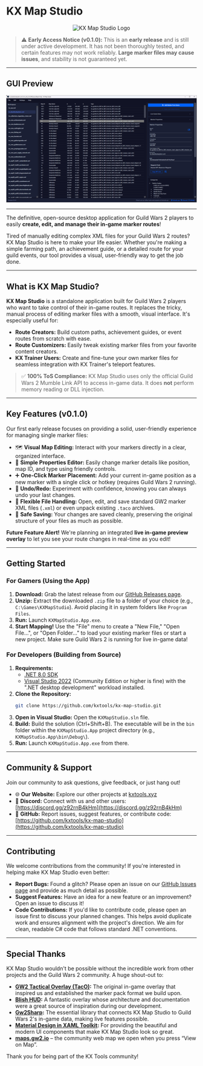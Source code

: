 ﻿# KX Map Studio

<p align="center">
  <img src="images/kxmapstudio_logo.png" alt="KX Map Studio Logo">
</p>

> ⚠️ **Early Access Notice (v0.1.0):** This is an **early release** and is still under active development. It has not been thoroughly tested, and certain features may not work reliably. **Large marker files may cause issues**, and stability is not guaranteed yet.

---

## GUI Preview

<p align="center">
  <img src="images/app_screenshot_v2.png" alt="App Screenshot">
</p>

---

The definitive, open-source desktop application for Guild Wars 2 players to easily **create, edit, and manage their in-game marker routes**!

Tired of manually editing complex XML files for your Guild Wars 2 routes? KX Map Studio is here to make your life easier. Whether you're making a simple farming path, an achievement guide, or a detailed route for your guild events, our tool provides a visual, user-friendly way to get the job done.

---

## What is KX Map Studio?

**KX Map Studio** is a standalone application built for Guild Wars 2 players who want to take control of their in-game routes. It replaces the tricky, manual process of editing marker files with a smooth, visual interface. It's especially useful for:

*   **Route Creators:** Build custom paths, achievement guides, or event routes from scratch with ease.
*   **Route Customizers:** Easily tweak existing marker files from your favorite content creators.
*   **KX Trainer Users:** Create and fine-tune your own marker files for seamless integration with KX Trainer's teleport features.

> ✅ **100% ToS Compliance:** KX Map Studio uses only the official Guild Wars 2 Mumble Link API to access in-game data. It does **not** perform memory reading or DLL injection.

---

## Key Features (v0.1.0)

Our first early release focuses on providing a solid, user-friendly experience for managing single marker files:

*   🗺️ **Visual Map Editing:** Interact with your markers directly in a clear, organized interface.
*   📝 **Simple Properties Editor:** Easily change marker details like position, map ID, and type using friendly controls.
*   ➕ **One-Click Marker Placement:** Add your current in-game position as a new marker with a single click or hotkey (requires Guild Wars 2 running).
*   🔄 **Undo/Redo:** Experiment with confidence, knowing you can always undo your last changes.
*   📂 **Flexible File Handling:** Open, edit, and save standard GW2 marker XML files (`.xml`) or even unpack existing `.taco` archives.
*   💾 **Safe Saving:** Your changes are saved cleanly, preserving the original structure of your files as much as possible.

**Future Feature Alert!** We're planning an integrated **live in-game preview overlay** to let you see your route changes in real-time as you edit!

---

## Getting Started

### For Gamers (Using the App)

1.  **Download:** Grab the latest release from our [GitHub Releases page](https://github.com/kxtools/kx-map-studio/releases).
2.  **Unzip:** Extract the downloaded `.zip` file to a folder of your choice (e.g., `C:\Games\KXMapStudio`). Avoid placing it in system folders like `Program Files`.
3.  **Run:** Launch `KXMapStudio.App.exe`.
4.  **Start Mapping!** Use the "File" menu to create a "New File," "Open File...", or "Open Folder..." to load your existing marker files or start a new project. Make sure Guild Wars 2 is running for live in-game data!

### For Developers (Building from Source)

1.  **Requirements:**
    *   [.NET 8.0 SDK](https://dotnet.microsoft.com/download/dotnet/8.0)
    *   [Visual Studio 2022](https://visualstudio.microsoft.com/) (Community Edition or higher is fine) with the ".NET desktop development" workload installed.
2.  **Clone the Repository:**
    ```bash
    git clone https://github.com/kxtools/kx-map-studio.git
    ```
3.  **Open in Visual Studio:** Open the `KXMapStudio.sln` file.
4.  **Build:** Build the solution (Ctrl+Shift+B). The executable will be in the `bin` folder within the `KXMapStudio.App` project directory (e.g., `KXMapStudio.App\bin\Debug\`).
5.  **Run:** Launch `KXMapStudio.App.exe` from there.

---

## Community & Support

Join our community to ask questions, give feedback, or just hang out!

*   🌐 **Our Website:** Explore our other projects at [kxtools.xyz](https://kxtools.xyz)
*   💬 **Discord:** Connect with us and other users: [https://discord.gg/z92rnB4kHm](https://discord.gg/z92rnB4kHm)
*   🐙 **GitHub:** Report issues, suggest features, or contribute code: [https://github.com/kxtools/kx-map-studio](https://github.com/kxtools/kx-map-studio)

---

## Contributing

We welcome contributions from the community! If you're interested in helping make KX Map Studio even better:

*   **Report Bugs:** Found a glitch? Please open an issue on our [GitHub Issues page](https://github.com/kxtools/kx-map-studio/issues) and provide as much detail as possible.
*   **Suggest Features:** Have an idea for a new feature or an improvement? Open an issue to discuss it!
*   **Code Contributions:** If you'd like to contribute code, please open an issue first to discuss your planned changes. This helps avoid duplicate work and ensures alignment with the project's direction. We aim for clean, readable C# code that follows standard .NET conventions.

---

## Special Thanks

KX Map Studio wouldn't be possible without the incredible work from other projects and the Guild Wars 2 community. A huge shout-out to:

*   **[GW2 Tactical Overlay (TacO)](https://github.com/BoyC/GW2TacO):** The original in-game overlay that inspired us and established the marker pack format we build upon.
*   **[Blish HUD](https://github.com/blish-hud/Blish-HUD):** A fantastic overlay whose architecture and documentation were a great source of inspiration during our development.
*   **[Gw2Sharp](https://github.com/Archomeda/Gw2Sharp):** The essential library that connects KX Map Studio to Guild Wars 2's in-game data, making live features possible.
*   **[Material Design in XAML Toolkit](https://github.com/MaterialDesignInXAML/MaterialDesignInXamlToolkit):** For providing the beautiful and modern UI components that make KX Map Studio look so great.
*   **[maps.gw2.io](https://github.com/Snappey/maps.gw2.io)** – the community web map we open when you press “View on Map”.

Thank you for being part of the KX Tools community!